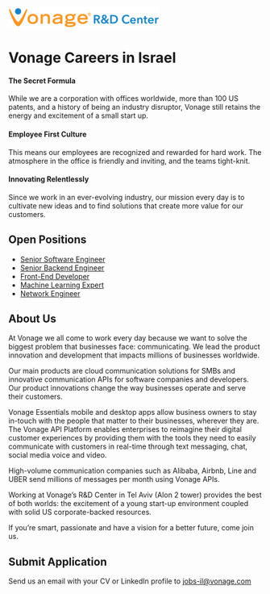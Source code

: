 ![Vonage Logo](/Images/logo-RnD-web.png)
# Vonage Careers in Israel

#### The Secret Formula
While we are a corporation with offices worldwide, more than 100 US patents, and a history of being an industry disruptor, Vonage still retains the energy and excitement of a small start up.

#### Employee First Culture
This means our employees are recognized and rewarded for hard work. The atmosphere in the office is friendly and inviting, and the teams tight-knit.

#### Innovating Relentlessly
Since we work in an ever-evolving industry, our mission every day is to cultivate new ideas and to find solutions that create more value for our customers.


## Open Positions
* [Senior Software Engineer](/Positions/SeniorSoftwareEngineer.md)
* [Senior Backend Engineer](/Positions/SeniorBackendEngineer.md)
* [Front-End Developer](/Positions/FrontEndDeveloper.md)
* [Machine Learning Expert](/Positions/MachineLearningExpert.md)
* [Network Engineer](/Positions/NetworkEngineer.md)


## About Us

At Vonage we all come to work every day because we want to solve the biggest problem that businesses face: communicating. We lead the product innovation and development that impacts millions of businesses worldwide.

Our main products are cloud communication solutions for SMBs and innovative communication APIs for software companies and developers. Our product innovations change the way businesses operate and serve their customers.

Vonage Essentials mobile and desktop apps allow business owners to stay in-touch with the people that matter to their businesses, wherever they are. The Vonage API Platform enables enterprises to reimagine their digital customer experiences by providing them with the tools they need to easily communicate with customers in real-time through text messaging, chat, social media voice and video.

High-volume communication companies such as Alibaba, Airbnb, Line and UBER send millions of messages per month using Vonage APIs.

Working at Vonage’s R&D Center in Tel Aviv (Alon 2 tower) provides the best of both worlds: the excitement of a young start-up environment coupled with solid US corporate-backed resources.

If you’re smart, passionate and have a vision for a better future, come join us.

## Submit Application
Send us an email with your CV or LinkedIn profile to <a href="mailto:jobs-il@vonage.com">jobs-il@vonage.com</a>

